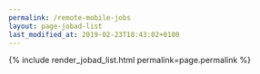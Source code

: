 ```yaml
---
permalink: /remote-mobile-jobs
layout: page-jobad-list
last_modified_at: 2019-02-23T18:43:02+0100
---
```

{% include render_jobad_list.html permalink=page.permalink %}
